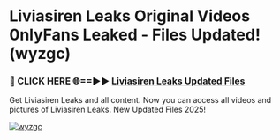 # Liviasiren Leaks Original Videos 0nlyFans Leaked - Files Updated! (wyzgc)

<h3>🔴 CLICK HERE 🌐==►► <a href="https://tinyurl.com/ehrbuxhb" rel="nofollow">Liviasiren Leaks Updated Files</a></h3>

Get Liviasiren Leaks and all content. Now you can access all videos and pictures of Liviasiren Leaks. New Updated Files 2025!

[![wyzgc](https://i.imgur.com/lVYEuWS.gif)](https://tinyurl.com/ehrbuxhb)
